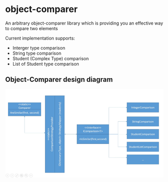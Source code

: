 # object-comparer
An arbitrary object-comparer library which is providing you an effective way to compare two elements

Current implementation supports:

* Interger type comparison
* String type comparison
* Student (Complex Type) comparison
* List of Student type comparison

## Object-Comparer design diagram ##

<img src="/src/diagram.JPG" width="550"/>
